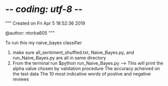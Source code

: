 # -*- coding: utf-8 -*-
"""
Created on Fri Apr  5 18:52:36 2019

@author: ntorba605
"""

To run this my naive_bayes classifier
1) make sure all_sentiment_shuffled.txt, Naive_Bayes.py, and run_Naive_Bayes.py are all in same directory 
2) From the terminal run $python run_Naive_Bayes.py 
--> This will print
the alpha value chosen by validation procedure
The accuracy acheived on the test data 
The 10 most indicative words of postive and negative reviews 
